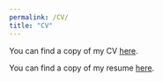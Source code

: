```yaml
---
permalink: /CV/
title: "CV"
---
```



You can find a copy of my CV [here](https://www.dropbox.com/scl/fi/npqodypmg3ktf2vdcjz4l/CV_Weller.pdf?rlkey=bz3v9vboba4l7lblj1s0zbrbp&st=ly7qxxjz&dl=0).

You can find a copy of my resume [here](https://www.dropbox.com/scl/fi/utt3yqv634u4go3ss3joc/Weller_Resume.pdf?rlkey=ptsmqv8krtsd9fv981avz6zyh&st=bsepk797&dl=0).



